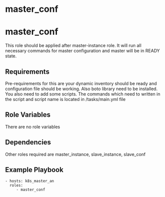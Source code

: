 # master_conf
master_conf
=========

This role should be applied after master-instance role. It will run all necessary commands for master configuration and master will be in READY state. 

Requirements
------------

Pre-requirements for this are your dynamic inventory should be ready and configuration file should be working. Also boto library need to be installed. You also need to add some scripts. The commands which need to written in the script and script name is located in /tasks/main.yml file

Role Variables
--------------

There are no role variables

Dependencies
------------

Other roles required are master_instance, slave_instance, slave_conf

Example Playbook
----------------

    - hosts: k8s_master_an
      roles:
         - master_conf
